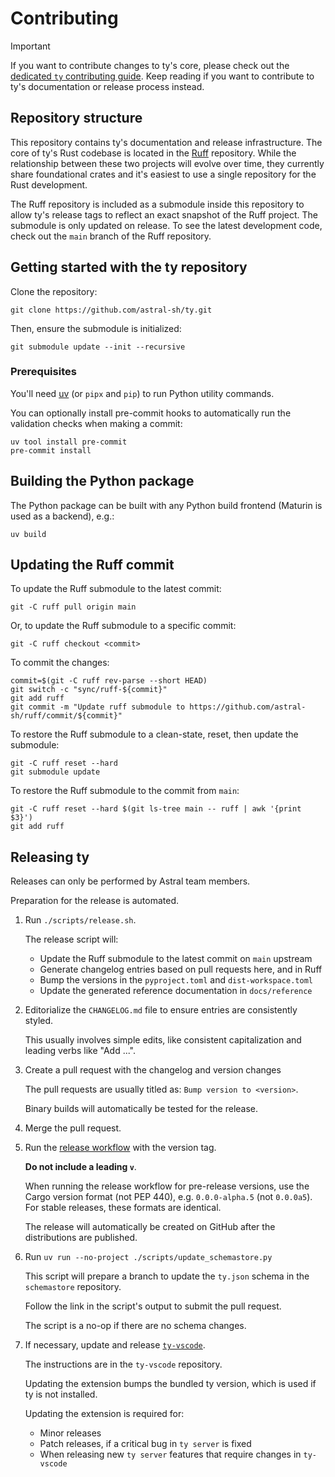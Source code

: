 # Contributing

> [!IMPORTANT]
> If you want to contribute changes to ty's core, please check out the
> [dedicated `ty` contributing guide](https://github.com/astral-sh/ruff/blob/main/crates/ty/CONTRIBUTING.md).
> Keep reading if you want to contribute to ty's documentation or release process instead.

## Repository structure

This repository contains ty's documentation and release infrastructure. The core of ty's Rust codebase is
located in the [Ruff](https://github.com/astral-sh/ruff) repository. While the relationship between these
two projects will evolve over time, they currently share foundational crates and it's easiest to use a single
repository for the Rust development.

The Ruff repository is included as a submodule inside this repository to allow ty's release tags to reflect
an exact snapshot of the Ruff project. The submodule is only updated on release. To see the latest development
code, check out the `main` branch of the Ruff repository.

## Getting started with the ty repository

Clone the repository:

```shell
git clone https://github.com/astral-sh/ty.git
```

Then, ensure the submodule is initialized:

```shell
git submodule update --init --recursive
```

### Prerequisites

You'll need [uv](https://docs.astral.sh/uv/getting-started/installation/) (or `pipx` and `pip`) to
run Python utility commands.

You can optionally install pre-commit hooks to automatically run the validation checks
when making a commit:

```shell
uv tool install pre-commit
pre-commit install
```

## Building the Python package

The Python package can be built with any Python build frontend (Maturin is used as a backend), e.g.:

```shell
uv build
```

## Updating the Ruff commit

To update the Ruff submodule to the latest commit:

```shell
git -C ruff pull origin main
```

Or, to update the Ruff submodule to a specific commit:

```shell
git -C ruff checkout <commit>
```

To commit the changes:

```shell
commit=$(git -C ruff rev-parse --short HEAD)
git switch -c "sync/ruff-${commit}"
git add ruff
git commit -m "Update ruff submodule to https://github.com/astral-sh/ruff/commit/${commit}"
```

To restore the Ruff submodule to a clean-state, reset, then update the submodule:

```shell
git -C ruff reset --hard
git submodule update
```

To restore the Ruff submodule to the commit from `main`:

```shell
git -C ruff reset --hard $(git ls-tree main -- ruff | awk '{print $3}')
git add ruff
```

## Releasing ty

Releases can only be performed by Astral team members.

Preparation for the release is automated.

1. Run `./scripts/release.sh`.

    The release script will:

    - Update the Ruff submodule to the latest commit on `main` upstream
    - Generate changelog entries based on pull requests here, and in Ruff
    - Bump the versions in the `pyproject.toml` and `dist-workspace.toml`
    - Update the generated reference documentation in `docs/reference`

1. Editorialize the `CHANGELOG.md` file to ensure entries are consistently styled.

    This usually involves simple edits, like consistent capitalization and leading verbs like
    "Add ...".

1. Create a pull request with the changelog and version changes

    The pull requests are usually titled as: `Bump version to <version>`.

    Binary builds will automatically be tested for the release.

1. Merge the pull request.

1. Run the [release workflow](https://github.com/astral-sh/ty/actions/workflows/release.yml) with
    the version tag.

    **Do not include a leading `v`**.

    When running the release workflow for pre-release versions, use the Cargo version format (not PEP
    440), e.g. `0.0.0-alpha.5` (not `0.0.0a5`). For stable releases, these formats are identical.

    The release will automatically be created on GitHub after the distributions are published.

1. Run `uv run --no-project ./scripts/update_schemastore.py`

    This script will prepare a branch to update the `ty.json` schema in the `schemastore`
    repository.

    Follow the link in the script's output to submit the pull request.

    The script is a no-op if there are no schema changes.

1. If necessary, update and release [`ty-vscode`](https://github.com/astral-sh/ty-vscode).

    The instructions are in the `ty-vscode` repository.

    Updating the extension bumps the bundled ty version, which is used if ty is not installed.

    Updating the extension is required for:

    - Minor releases
    - Patch releases, if a critical bug in `ty server` is fixed
    - When releasing new `ty server` features that require changes in `ty-vscode`

